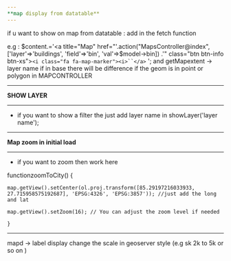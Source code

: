 ```yaml
---
**map display from datatable**
---
```

if u want to show on map from datatable : add in the fetch function

e.g :  $content.='<a title="Map" href="'.action("MapsController@index", ['layer'=>'buildings', 'field'=>'bin', 'val'=>$model->bin]) .'" class="btn btn-info btn-xs">`<i class="fa fa-map-marker"><i>``</a>` ';
  and getMapextent -> layer name if in base there will be difference if the geom is in point or polygon in MAPCONTROLLER

---

**SHOW LAYER**

---

- if you want to show a filter the just add layer name in showLayer('layer name');

---

**Map zoom in initial load**

---

- if you want to zoom then work here

 functionzoomToCity() {

    map.getView().setCenter(ol.proj.transform([85.29197216033933, 27.715958575192687], 'EPSG:4326', 'EPSG:3857')); //just add the long and lat

    map.getView().setZoom(16); // You can adjust the zoom level if needed

    }


---

mapd -> label display
change the scale in geoserver style (e.g sk 2k to 5k or so on )
